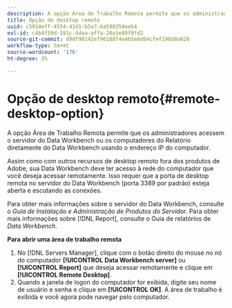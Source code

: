 ```yaml
---
description: A opção Área de Trabalho Remota permite que os administradores acessem o servidor do Data Workbench ou os computadores do Relatório diretamente do Data Workbench usando o endereço IP do computador.
title: Opção de desktop remoto
uuid: c5914eff-4554-41d1-b5a7-6a598354eeb4
exl-id: c4b4f59d-191c-4daa-affa-20a3e89f9fd2
source-git-commit: d9df90242ef96188f4e4b5e6d04cfef196b0a628
workflow-type: tm+mt
source-wordcount: '176'
ht-degree: 3%

---
```


# Opção de desktop remoto{#remote-desktop-option}

A opção Área de Trabalho Remota permite que os administradores acessem o servidor do Data Workbench ou os computadores do Relatório diretamente do Data Workbench usando o endereço IP do computador.

Assim como com outros recursos de desktop remoto fora dos produtos de Adobe, sua Data Workbench deve ter acesso à rede do computador que você deseja acessar remotamente. Isso requer que a porta de desktop remota no servidor do Data Workbench (porta 3389 por padrão) esteja aberta e escutando as conexões.

Para obter mais informações sobre o servidor do Data Workbench, consulte o *Guia de Instalação e Administração de Produtos do Servidor.* Para obter mais informações sobre  [!DNL Report], consulte o Guia de relatórios de  *Data Workbench*.

**Para abrir uma área de trabalho remota**

1. No [!DNL Servers Manager], clique com o botão direito do mouse no nó do computador **[!UICONTROL Data Workbench server]** ou **[!UICONTROL Report]** que deseja acessar remotamente e clique em **[!UICONTROL Remote Desktop]**.
1. Quando a janela de logon do computador for exibida, digite seu nome de usuário e senha e clique em **[!UICONTROL OK]**. A área de trabalho é exibida e você agora pode navegar pelo computador.
